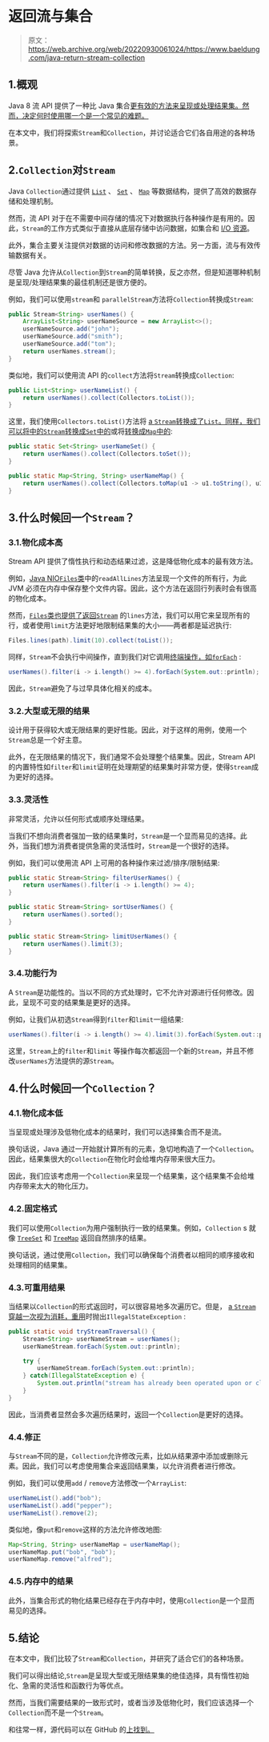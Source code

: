 # 返回流与集合

> 原文：<https://web.archive.org/web/20220930061024/https://www.baeldung.com/java-return-stream-collection>

## 1.概观

Java 8 流 API 提供了一种比 Java 集合[更有效的方法来呈现或处理结果集。然而，决定何时使用哪一个是一个常见的难题。](/web/20220628065735/https://www.baeldung.com/java-collections)

在本文中，我们将探索`Stream`和`Collection`，并讨论适合它们各自用途的各种场景。

## 2.`Collection`对`Stream`

Java `Collection`通过提供 [`List`](/web/20220628065735/https://www.baeldung.com/java-linkedlist) 、 [`Set`](/web/20220628065735/https://www.baeldung.com/java-hashset) 、 [`Map`](/web/20220628065735/https://www.baeldung.com/java-hashmap) 等数据结构，提供了高效的数据存储和处理机制。

然而，流 API 对于在不需要中间存储的情况下对数据执行各种操作是有用的。因此，`Stream`的工作方式类似于直接从底层存储中访问数据，如集合和 [I/O 资源](/web/20220628065735/https://www.baeldung.com/java-io)。

此外，集合主要关注提供对数据的访问和修改数据的方法。另一方面，流与有效传输数据有关。

尽管 Java 允许从`Collection`到`Stream`的简单转换，反之亦然，但是知道哪种机制是呈现/处理结果集的最佳机制还是很方便的。

例如，我们可以使用`stream`和 `parallelStream`方法将`Collection`转换成`Stream`:

```java
public Stream<String> userNames() {
    ArrayList<String> userNameSource = new ArrayList<>();
    userNameSource.add("john");
    userNameSource.add("smith");
    userNameSource.add("tom");
    return userNames.stream();
} 
```

类似地，我们可以使用流 API 的`collect`方法将`Stream`转换成`Collection`:

```java
public List<String> userNameList() {
    return userNames().collect(Collectors.toList());
}
```

这里，我们使用`Collectors.toList()`方法将 [a `Stream`转换成了`List`。同样，我们可以将](/web/20220628065735/https://www.baeldung.com/java-8-collectors#1-collectorstolist)[中的`Stream`转换成`Set`中的](/web/20220628065735/https://www.baeldung.com/java-8-collectors#2-collectorstoset)或将[转换成`Map`中的](/web/20220628065735/https://www.baeldung.com/java-8-collectors#4-collectorstomap):

```java
public static Set<String> userNameSet() {
    return userNames().collect(Collectors.toSet());
}

public static Map<String, String> userNameMap() {
    return userNames().collect(Collectors.toMap(u1 -> u1.toString(), u1 -> u1.toString()));
} 
```

## 3.什么时候回一个`Stream`？

### 3.1.物化成本高

Stream API 提供了惰性执行和动态结果过滤，这是降低物化成本的最有效方法。

例如，[Java NIO`Files`类](/web/20220628065735/https://www.baeldung.com/reading-file-in-java#read-file-with-path-readalllines)中的`readAllLines`方法呈现一个文件的所有行，为此 JVM 必须在内存中保存整个文件内容。因此，这个方法在返回行列表时会有很高的物化成本。

然而，[`Files`类也提供了返回`Stream`](/web/20220628065735/https://www.baeldung.com/reading-file-in-java#%20id=) 的`lines`方法，我们可以用它来呈现所有的行，或者使用`limit`方法更好地限制结果集的大小——两者都是延迟执行:

```java
Files.lines(path).limit(10).collect(toList());
```

同样，`Stream`不会执行中间操作，直到我们对它调用[终端操作，如`forEach`](/web/20220628065735/https://www.baeldung.com/java-collection-stream-foreach) :

```java
userNames().filter(i -> i.length() >= 4).forEach(System.out::println);
```

因此，`Stream`避免了与过早具体化相关的成本。

### 3.2.大型或无限的结果

设计用于获得较大或无限结果的更好性能。因此，对于这样的用例，使用一个`Stream`总是一个好主意。

此外，在无限结果的情况下，我们通常不会处理整个结果集。因此，Stream API 的内置特性如`filter`和`limit`证明在处理期望的结果集时非常方便，使得`Stream`成为更好的选择。

### 3.3.灵活性

非常灵活，允许以任何形式或顺序处理结果。

当我们不想向消费者强加一致的结果集时，`Stream`是一个显而易见的选择。此外，当我们想为消费者提供急需的灵活性时，`Stream`是一个很好的选择。

例如，我们可以使用流 API 上可用的各种操作来过滤/排序/限制结果:

```java
public static Stream<String> filterUserNames() {
    return userNames().filter(i -> i.length() >= 4);
}

public static Stream<String> sortUserNames() {
    return userNames().sorted();
}

public static Stream<String> limitUserNames() {
    return userNames().limit(3);
}
```

### 3.4.功能行为

A `Stream`是功能性的。当以不同的方式处理时，它不允许对源进行任何修改。因此，呈现不可变的结果集是更好的选择。

例如，让我们从初选`Stream`得到`filter`和`limit`一组结果:

```java
userNames().filter(i -> i.length() >= 4).limit(3).forEach(System.out::println);
```

这里，`Stream`上的`filter`和`limit` 等操作每次都返回一个新的`Stream`，并且不修改`userNames`方法提供的源`Stream`。

## 4.什么时候回一个`Collection`？

### 4.1.物化成本低

当呈现或处理涉及低物化成本的结果时，我们可以选择集合而不是流。

换句话说，Java 通过一开始就计算所有的元素，急切地构造了一个`Collection`。因此，结果集很大的`Collection`在物化时会给堆内存带来很大压力。

因此，我们应该考虑用一个`Collection`来呈现一个结果集，这个结果集不会给堆内存带来太大的物化压力。

### 4.2.固定格式

我们可以使用`Collection`为用户强制执行一致的结果集。例如，`Collection` s 就像 [`TreeSet`](/web/20220628065735/https://www.baeldung.com/java-tree-set) 和 [`TreeMap`](/web/20220628065735/https://www.baeldung.com/java-treemap) 返回自然排序的结果。

换句话说，通过使用`Collection`，我们可以确保每个消费者以相同的顺序接收和处理相同的结果集。

### 4.3.可重用结果

当结果以`Collection`的形式返回时，可以很容易地多次遍历它。但是， [a `Stream`穿越一次视为消耗，重用](/web/20220628065735/https://www.baeldung.com/java-stream-operated-upon-or-closed-exception)时抛出`IllegalStateException` :

```java
public static void tryStreamTraversal() {
    Stream<String> userNameStream = userNames();
    userNameStream.forEach(System.out::println);

    try {
        userNameStream.forEach(System.out::println);
    } catch(IllegalStateException e) {
        System.out.println("stream has already been operated upon or closed");
    }
}
```

因此，当消费者显然会多次遍历结果时，返回一个`Collection`是更好的选择。

### 4.4.修正

与`Stream`不同的是，`Collection`允许修改元素，比如从结果源中添加或删除元素。因此，我们可以考虑使用集合来返回结果集，以允许消费者进行修改。

例如，我们可以使用`add` / `remove`方法修改一个`ArrayList`:

```java
userNameList().add("bob");
userNameList().add("pepper");
userNameList().remove(2);
```

类似地，像`put`和`remove`这样的方法允许修改地图:

```java
Map<String, String> userNameMap = userNameMap();
userNameMap.put("bob", "bob");
userNameMap.remove("alfred");
```

### 4.5.内存中的结果

此外，当集合形式的物化结果已经存在于内存中时，使用`Collection`是一个显而易见的选择。

## 5.结论

在本文中，我们比较了`Stream`和`Collection`，并研究了适合它们的各种场景。

我们可以得出结论,`Stream`是呈现大型或无限结果集的绝佳选择，具有惰性初始化、急需的灵活性和函数行为等优点。

然而，当我们需要结果的一致形式时，或者当涉及低物化时，我们应该选择一个`Collection`而不是一个`Stream`。

和往常一样，源代码可以在 GitHub 的[上找到。](https://web.archive.org/web/20220628065735/https://github.com/eugenp/tutorials/tree/master/core-java-modules/core-java-streams-3)